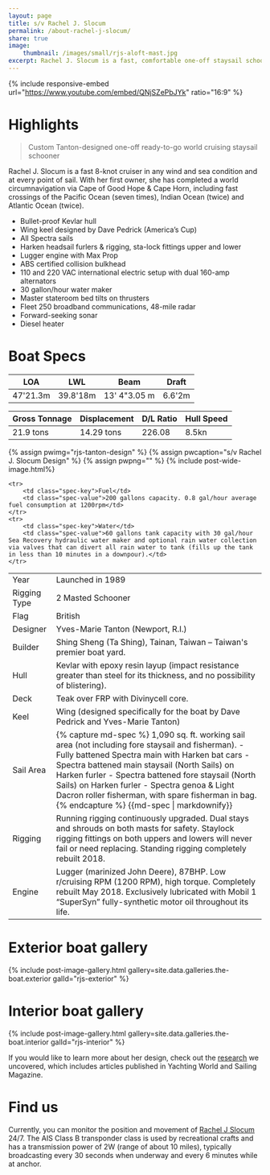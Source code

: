 ```yaml
---
layout: page
title: s/v Rachel J. Slocum
permalink: /about-rachel-j-slocum/
share: true
image:
    thumbnail: /images/small/rjs-aloft-mast.jpg
excerpt: Rachel J. Slocum is a fast, comfortable one-off staysail schooner capable of sailing at 7.5-8 knots in almost any wind condition, and staying there. 
---
```

{% include responsive-embed url="https://www.youtube.com/embed/QNjSZePbJYk" ratio="16:9" %}

# Highlights

> Custom Tanton-designed one-off ready-to-go world cruising staysail schooner

Rachel J. Slocum is a fast 8-knot cruiser in any wind and sea condition and at every point of sail. With her first owner, she has completed a world circumnavigation via Cape of Good Hope & Cape Horn, including fast crossings of the Pacific Ocean (seven times), Indian Ocean (twice) and Atlantic Ocean (twice). 

- Bullet-proof Kevlar hull
- Wing keel designed by Dave Pedrick (America’s Cup) 
- All Spectra sails
- Harken headsail furlers & rigging, sta-lock fittings upper and lower 
- Lugger engine with Max Prop 
- ABS certified collision bulkhead 
- 110 and 220 VAC international electric setup with dual 160-amp alternators 
- 30 gallon/hour water maker 
- Master stateroom bed tilts on thrusters 
- Fleet 250 broadband communications, 48-mile radar 
- Forward-seeking sonar 
- Diesel heater

# Boat Specs
<table class="boat-measurements">
    <thead>
        <tr>
            <th class="spec-key">LOA</th>
            <th class="spec-key">LWL</th>
            <th class="spec-key">Beam</th>
            <th class="spec-key">Draft</th>
        </tr>
    </thead>
    <tbody>
    <tr>
        <td class="spec-value">47'<span class="metric">21.3m</span></td>
        <td class="spec-value">39.8'<span class="metric">18m</span></td>
        <td class="spec-value">13' 4"<span class="metric">3.05 m</span></td>
        <td class="spec-value">6.6'<span class="metric">2m</span></td>
    </tr>
    </tbody>
</table>
<table class="boat-measurements">
    <thead>
        <tr>
            <th class="spec-key">Gross Tonnage</th>
            <th class="spec-key">Displacement</th>
            <th class="spec-key">D/L Ratio</th>
            <th class="spec-key">Hull Speed</th>
        </tr>        
    </thead>
    <tbody>
        <tr>
            <td class="spec-value">21.9 tons</td>
            <td class="spec-value">14.29 tons</td>
            <td class="spec-value">226.08</td>
            <td class="spec-value">8.5kn</td>
        </tr>
    </tbody>
</table>

{% assign pwimg="rjs-tanton-design" %}
{% assign pwcaption="s/v Rachel J. Slocum Design" %}
{% assign pwpng="" %}
{% include post-wide-image.html%}

<table class="boat-specs">
    <tr>
        <td class="spec-key">Year</td> 
        <td class="spec-value">Launched in 1989</td> 
    </tr>    
    <tr>
        <td class="spec-key">Rigging Type</td> 
        <td class="spec-value">2 Masted Schooner</td> 
    </tr>    
    <tr>
        <td class="spec-key">Flag</td>
        <td class="spec-value">British</td> 
    </tr>
    <tr>
        <td class="spec-key">Designer</td>
        <td class="spec-value">Yves-Marie Tanton (Newport, R.I.)</td> 
    </tr>
    <tr>
        <td class="spec-key">Builder</td>
        <td class="spec-value">Shing Sheng (Ta Shing), Tainan, Taiwan – Taiwan's premier boat yard.</td> 
    </tr>    
    <tr>
        <td class="spec-key">Hull</td>
        <td class="spec-value">Kevlar with epoxy resin layup (impact resistance greater than steel for its thickness, and no possibility of blistering).</td> 
    </tr>
    <tr>
        <td class="spec-key">Deck</td>
        <td class="spec-value">Teak over FRP with Divinycell core.</td> 
    </tr>
    <tr>
        <td class="spec-key">Keel</td>
        <td class="spec-value">Wing (designed specifically for the boat by Dave Pedrick and Yves-Marie Tanton)</td> 
    </tr>
    <tr>
        <td class="spec-key">Sail Area</td>
        <td class="spec-value">
{% capture md-spec %}
1,090 sq. ft. working sail area (not including fore staysail and fisherman). 
- Fully battened Spectra main with Harken bat cars
- Spectra battened main staysail (North Sails) on Harken furler
- Spectra battened fore staysail (North Sails) on Harken furler
- Spectra genoa & Light Dacron roller fisherman, with spare fisherman in bag.  
{% endcapture %}
            {{md-spec | markdownify}}
        </td>
    </tr>    
    <tr>
        <td class="spec-key">Rigging</td>
        <td class="spec-value">Running rigging continuously upgraded. Dual stays and shrouds on both masts for safety. Staylock rigging fittings on both uppers and lowers will never fail or need replacing. Standing rigging completely rebuilt 2018.</td> 
    </tr>
    <tr>
        <td class="spec-key">Engine</td>
        <td class="spec-value">Lugger (marinized John Deere), 87BHP. Low 
r/cruising RPM (1200 RPM), high torque. Completely rebuilt May 2018. Exclusively lubricated with Mobil 1 “SuperSyn” fully-synthetic motor oil throughout its life.</td> 
    </tr>

    <tr>
        <td class="spec-key">Fuel</td>
        <td class="spec-value">200 gallons capacity. 0.8 gal/hour average fuel consumption at 1200rpm</td> 
    </tr>
    <tr>
        <td class="spec-key">Water</td>
        <td class="spec-value">60 gallons tank capacity with 30 gal/hour Sea Recovery hydraulic water maker and optional rain water collection via valves that can divert all rain water to tank (fills up the tank in less than 10 minutes in a downpour).</td> 
    </tr>
</table>

# Exterior boat gallery
{% include post-image-gallery.html gallery=site.data.galleries.the-boat.exterior galId="rjs-exterior" %}

# Interior boat gallery
{% include post-image-gallery.html gallery=site.data.galleries.the-boat.interior galId="rjs-interior" %}

If you would like to learn more about her design, check out the [research](/posts/history/) we uncovered, which includes articles published in Yachting World and Sailing Magazine.

# Find us

Currently, you can monitor the position and movement of [Rachel J Slocum](https://www.myshiptracking.com/?mmsi=235001830) 24/7. The AIS Class B transponder class is used by recreational crafts and has a transmission power of 2W (range of about 10 miles), typically broadcasting every 30 seconds when underway and every 6 minutes while at anchor.

